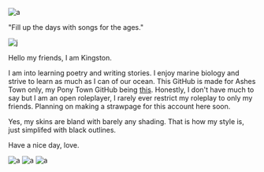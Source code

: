 
![a](https://i.pinimg.com/736x/2f/6e/ce/2f6eced608ae39c3e9b3630dd9bce11c.jpg)



"Fill up the days with songs for the ages."


![j](https://komarev.com/ghpvc/?username=BlackBridges&color=A9A9A9)


Hello my friends, I am Kingston.

I am into learning poetry and writing stories. I enjoy marine biology and strive to learn as much as I can of our ocean. This GitHub is made for Ashes Town only, my Pony Town GitHub being
[this](https://github.com/FreakyOc3anNerd). Honestly, I don't have much to say but I am an open roleplayer, I rarely ever restrict my roleplay to only my friends. Planning on making a strawpage for this account here soon. 

Yes, my skins are bland with barely any shading. That is how my style is, just simplifed with black outlines. 


Have a nice day, love.

![a](https://64.media.tumblr.com/004657aec05f09e808944afeb84d7c99/6366fb1d7e7c2e6b-82/s250x400/d090650f1ce00c91faa01f9310d8b6a6bbccbc91.jpg) ![a](https://64.media.tumblr.com/4e2eae1ee3e83cdab1475631d4567e04/26acf4b0722114c1-19/s250x400/1426f2fb5060171e9b5ad6155a2ffb4ade3f87a5.jpg)  ![a](https://64.media.tumblr.com/8261b6c8a5db93f637db035bc7e268df/285c11890e3280ae-fa/s250x400/7b644191abd9bf441682b3f30b6a4b764f43226c.pnj)
 

